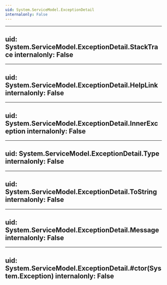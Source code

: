 ```yaml
---
uid: System.ServiceModel.ExceptionDetail
internalonly: False
---
```


---
uid: System.ServiceModel.ExceptionDetail.StackTrace
internalonly: False
---

---
uid: System.ServiceModel.ExceptionDetail.HelpLink
internalonly: False
---

---
uid: System.ServiceModel.ExceptionDetail.InnerException
internalonly: False
---

---
uid: System.ServiceModel.ExceptionDetail.Type
internalonly: False
---

---
uid: System.ServiceModel.ExceptionDetail.ToString
internalonly: False
---

---
uid: System.ServiceModel.ExceptionDetail.Message
internalonly: False
---

---
uid: System.ServiceModel.ExceptionDetail.#ctor(System.Exception)
internalonly: False
---
